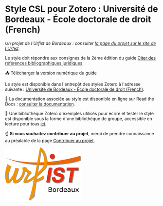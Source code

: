 # Style CSL pour Zotero : Université de Bordeaux - École doctorale de droit (French)

_Un projet de l'Urfist de Bordeaux : consulter [la page du projet sur le site de l'Urfist](http://weburfist.univ-bordeaux.fr/citer-des-references-juridiques-guide-et-style-zotero/)._

Le style doit répondre aux consignes de la 2ème édition du guide [Citer des
références bibliographiques juridiques](http://www.sudoc.fr/233120807).

:inbox_tray: [Télécharger la version numérique du guide](http://weburfist.univ-bordeaux.fr/wp-content/uploads/2019/01/20190111-2e-%C3%A9d.-Citer-r%C3%A9f%C3%A9rences-bibliographiques-version-num%C3%A9rique.pdf) 

Le style est disponible dans l'entrepôt des styles Zotero à l'adresse suivante : [Université de Bordeaux - École doctorale
de droit (French)](https://www.zotero.org/styles/universite-de-bordeaux-ecole-doctorale-de-droit).

:notebook_with_decorative_cover: La documentation associée au style est disponible en ligne sur Read the Docs : [consulter la documentation](https://documentation-style-csl-ed-droit-ubx.readthedocs.io).

:book: Une bibliothèque Zotero d'exemples utilisés pour écrire et tester le style est disponible sous la forme d'une bibliothèque de groupe, accessible en lecture pour tous [ici](https://www.zotero.org/groups/2190104/style_csl_ed_droit_bx).

:point_up: **Si vous souhaitez contribuer au projet**, merci de prendre connaissance au préalable de la page [Contribuer au projet](https://github.com/fflamerie/csl_ed_droit_ubx/wiki/Contribuer-au-projet).

![logo_urfist](logo-urfist-bordeaux.png)

